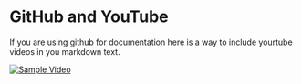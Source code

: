 # GitHub and YouTube

If you are using github for documentation here is a way to include yourtube videos in you markdown text.

[![Sample Video](https://img.youtube.com/vi/2jback8nbpw&t=2s/0.jpg)](https://www.youtube.com/watch?v=2jback8nbpw&t=2s)
